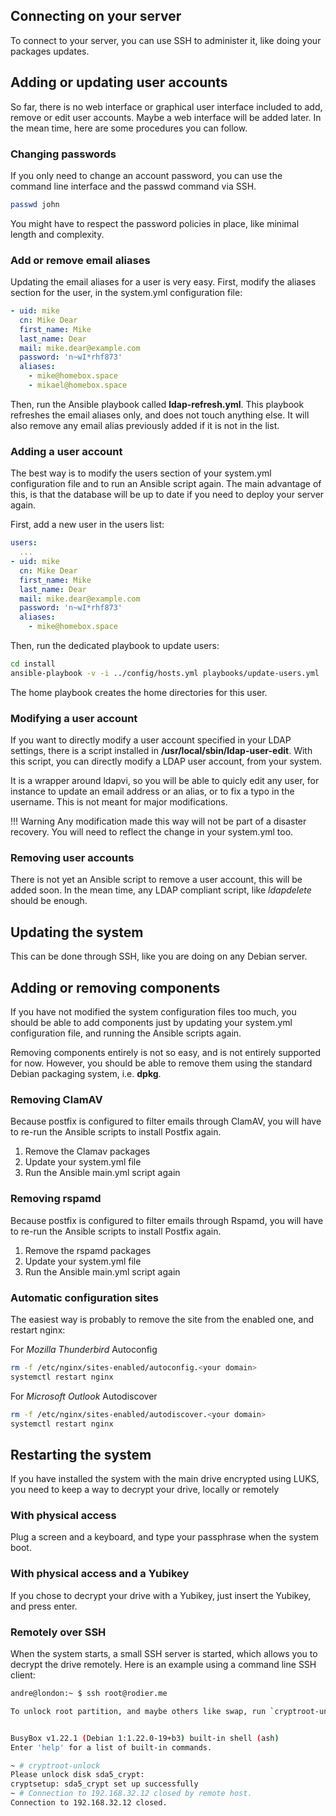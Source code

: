 ## Connecting on your server

To connect to your server, you can use SSH to administer it, like doing your packages updates.

## Adding or updating user accounts

So far, there is no web interface or graphical user interface included to add, remove or edit user accounts. Maybe a web
interface will be added later. In the mean time, here are some procedures you can follow.

### Changing passwords

If you only need to change an account password, you can use the command line interface and the passwd command via SSH.

```sh
passwd john
```

You might have to respect the password policies in place, like minimal length and complexity.

### Add or remove email aliases

Updating the email aliases for a user is very easy. First, modify the aliases section for the user, in the system.yml
configuration file:

```yaml hl_lines="7 8 9"
- uid: mike
  cn: Mike Dear
  first_name: Mike
  last_name: Dear
  mail: mike.dear@example.com
  password: 'n~wI*rhf873'
  aliases:
    - mike@homebox.space
    - mikael@homebox.space
```

Then, run the Ansible playbook called __ldap-refresh.yml__. This playbook refreshes the email aliases only, and does not
touch anything else. It will also remove any email alias previously added if it is not in the list.

### Adding a user account

The best way is to modify the users section of your system.yml configuration file and to run an Ansible script again.
The main advantage of this, is that the database will be up to date if you need to deploy your server again.

First, add a new user in the users list:

```yaml
users:
  ...
- uid: mike
  cn: Mike Dear
  first_name: Mike
  last_name: Dear
  mail: mike.dear@example.com
  password: 'n~wI*rhf873'
  aliases:
    - mike@homebox.space
```

Then, run the dedicated playbook to update users:

```sh
cd install
ansible-playbook -v -i ../config/hosts.yml playbooks/update-users.yml
```

The home playbook creates the home directories for this user.

### Modifying a user account

If you want to directly modify a user account specified in your LDAP settings, there is a script installed in
__/usr/local/sbin/ldap-user-edit__. With this script, you can directly modify a LDAP user account, from your system.

It is a wrapper around ldapvi, so you will be able to quicly edit any user, for instance to update an email address or
an alias, or to fix a typo in the username. This is not meant for major modifications.

!!! Warning
    Any modification made this way will not be part of a disaster recovery. You will need to reflect the change in your
    system.yml too.

### Removing user accounts

There is not yet an Ansible script to remove a user account, this will be added soon. In the mean time, any LDAP
compliant script, like _ldapdelete_ should be enough.

## Updating the system

This can be done through SSH, like you are doing on any Debian server.

## Adding or removing components

If you have not modified the system configuration files too much, you should be able to add components just by updating
your system.yml configuration file, and running the Ansible scripts again.

Removing components entirely is not so easy, and is not entirely supported for now. However, you should be able to
remove them using the standard Debian packaging system, i.e. __dpkg__.

### Removing ClamAV

Because postfix is configured to filter emails through ClamAV, you will have to re-run the
Ansible scripts to install Postfix again.

1. Remove the Clamav packages
2. Update your system.yml file
3. Run the Ansible main.yml script again

### Removing rspamd

Because postfix is configured to filter emails through Rspamd, you will have to re-run the
Ansible scripts to install Postfix again.

1. Remove the rspamd packages
2. Update your system.yml file
3. Run the Ansible main.yml script again

### Automatic configuration sites

The easiest way is probably to remove the site from the enabled one, and restart nginx:

For _Mozilla Thunderbird_ Autoconfig

```sh
rm -f /etc/nginx/sites-enabled/autoconfig.<your domain>
systemctl restart nginx
```

For _Microsoft Outlook_ Autodiscover

```sh
rm -f /etc/nginx/sites-enabled/autodiscover.<your domain>
systemctl restart nginx
```

## Restarting the system

If you have installed the system with the main drive encrypted using LUKS, you need to keep a way to decrypt your drive,
locally or remotely

### With physical access

Plug a screen and a keyboard, and type your passphrase when the system boot.

### With physical access and a Yubikey

If you chose to decrypt your drive with a Yubikey, just insert the Yubikey, and press enter.

### Remotely over SSH

When the system starts, a small SSH server is started, which allows you to decrypt the drive remotely.
Here is an example using a command line SSH client:

```sh
andre@london:~ $ ssh root@rodier.me

To unlock root partition, and maybe others like swap, run `cryptroot-unlock`


BusyBox v1.22.1 (Debian 1:1.22.0-19+b3) built-in shell (ash)
Enter 'help' for a list of built-in commands.

~ # cryptroot-unlock
Please unlock disk sda5_crypt:
cryptsetup: sda5_crypt set up successfully
~ # Connection to 192.168.32.12 closed by remote host.
Connection to 192.168.32.12 closed.
```
